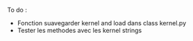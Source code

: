 To do : 
  - Fonction suavegarder kernel and load dans class kernel.py
  - Tester les methodes avec les kernel strings 
 
  
